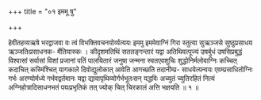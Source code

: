 +++
title = "०१ इममू षु"

+++

हेवीतहव्यऋषे भरद्वाजवा वः त्वं विभक्तिवचनयोर्व्यत्ययः इममु इममेवाग्निं गिरा स्तुत्या सुऋञ्जसे सुष्ठुप्रसाधय ऋञ्जतिःप्रसाधनक- र्मेतियास्कः । कीदृशमतिथिं सततङ्गन्तारं यद्वा अतिथिवत्पूज्यं उषर्बुधं उषसिप्रबुद्धं विश्वासां सर्वासां विशां प्रजानां पतिं पालयितारं जनुषा जन्मना स्वतएवशुचिः शुद्धोनिर्मलोवाग्निः कच्चित् कदाचित् कस्मिंश्चित् यागकाले दिवोद्युलोकात् आवेति आगच्छति तदानीम्प्र- साधयेत्यन्वयः एवम्प्रसाधितोग्निः गर्भः अरण्योर्मध्ये गर्भवद्वर्तमानः यद्वा द्यावापृथिव्योर्गर्भभूतःसन् यद्धविः अच्युतं च्युतिरहितं नित्यं अग्निहोत्रादिसाधनभतं पयःप्रभृतिकं तत् ज्योक् चित् चिरकालं अत्ति भक्षयति ॥ १ ॥